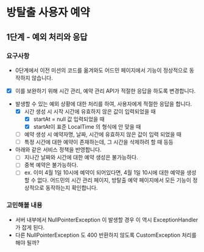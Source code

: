 # 방탈출 사용자 예약

## 1단계 - 예외 처리와 응답

### 요구사항

- 0단계에서 이전 미션의 코드를 옮겨와도 어드민 페이지에서 기능이 정상적으로 동작하지 않습니다.
- [x] 이를 보완하기 위해 시간 관리, 예약 관리 API가 적절한 응답을 하도록 변경합니다.
- 발생할 수 있는 예외 상황에 대한 처리를 하여, 사용자에게 적절한 응답을 합니다.
  - [x] 시간 생성 시 시작 시간에 유효하지 않은 값이 입력되었을 때
    - [x] startAt = null 값 입력되었을 때
    - [x] startAt이 표준 LocalTime 의 형식에 안 맞을 때
  - [ ] 예약 생성 시 예약자명, 날짜, 시간에 유효하지 않은 값이 입력 되었을 때
  - [ ] 특정 시간에 대한 예약이 존재하는데, 그 시간을 삭제하려 할 때
  등등

- 아래와 같은 서비스 정책을 반영합니다.
  - [ ] 지나간 날짜와 시간에 대한 예약 생성은 불가능하다.
  - [ ] 중복 예약은 불가능하다.
  - [ ] ex. 이미 4월 1일 10시에 예약이 되어있다면, 4월 1일 10시에 대한 예약을 생성할 수 없다.
  어드민의 시간 관리 페이지, 방탈출 예약 페이지에서 모든 기능이 정상적으로 동작하는지 확인합니다.

### 고민해볼 내용
- 서버 내부에서 NullPointerException 이 발생할 경우 이 역시 ExceptionHandler 가 잡게 된다.
- 다른 NullPointerException 도 400 반환하지 않도록 CustomException 처리를 해야 될까?
